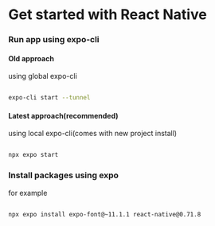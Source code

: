 # Get started with React Native

### Run app using expo-cli

#### Old approach

using global expo-cli

```.sh

expo-cli start --tunnel

```

#### Latest approach(recommended)

using local expo-cli(comes with new project install)

```.sh

npx expo start

```

### Install packages using expo

for example

```.sh

npx expo install expo-font@~11.1.1 react-native@0.71.8

```
